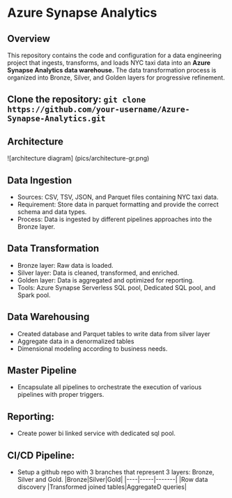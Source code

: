 # Azure Synapse Analytics

## Overview
This repository contains the code and configuration for a data engineering project that ingests, transforms, and loads NYC taxi data into an **Azure Synapse Analytics data warehouse.** The data transformation process is organized into Bronze, Silver, and Golden layers for progressive refinement.

## Clone the repository: `git clone https://github.com/your-username/Azure-Synapse-Analytics.git`

## Architecture
![architecture diagram] (pics/architecture-gr.png) 


## Data Ingestion
* Sources: CSV, TSV, JSON, and Parquet files containing NYC taxi data.
* Requirement: Store data in parquet formatting and provide the correct schema and data types. 
* Process: Data is ingested by different pipelines approaches into the Bronze layer.

## Data Transformation
* Bronze layer: Raw data is loaded.
* Silver layer: Data is cleaned, transformed, and enriched.
* Golden layer: Data is aggregated and optimized for reporting.
* Tools: Azure Synapse Serverless SQL pool, Dedicated SQL pool, and Spark pool.

## Data Warehousing
* Created database and Parquet tables to write data from silver layer
* Aggregate data in a denormalized tables
* Dimensional modeling according to business needs.

## Master Pipeline
* Encapsulate all pipelines to orchestrate the execution of various pipelines with proper triggers.

## Reporting: 
* Create power bi linked service with dedicated sql pool.

## CI/CD Pipeline:
* Setup a github repo with 3 branches that represent 3 layers: Bronze, Silver and Gold.
|Bronze|Silver|Gold|
|----|-----|-------|
|Row data discovery |Transformed joined tables|AggregateD queries| 


